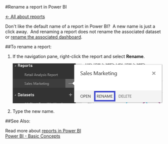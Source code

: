 <properties pageTitle="Rename a report in Power BI" description="Rename a report in Power BI" services="powerbi" documentationCenter="" authors="v-anpasi" manager="mblythe" editor=""/>
<tags ms.service="powerbi" ms.devlang="NA" ms.topic="article" ms.tgt_pltfrm="NA" ms.workload="powerbi" ms.date="06/26/2015" ms.author="v-anpasi"/>
#Rename a report in Power BI

[← All about reports](https://support.powerbi.com/knowledgebase/topics/65157-all-about-reports)

Don't like the default name of a report in Power BI?  A new name is just a click away.  And renaming a report does not rename the associated dataset or [rename the associated dashboard](http://support.powerbi.com/knowledgebase/articles/475172-rename-a-dashboard).

##To rename a report:

1.  If the navigation pane, right-click the report and select **Rename**.
    
	![](media/powerbi-service-rename-a-report/Rename-a-report-1.png)
    
2.  Type the new name.  

##See Also:
 
Read more about [reports in Power BI](http://support.powerbi.com/knowledgebase/articles/425684-reports-in-power-bi)  
[Power BI - Basic Concepts](http://support.powerbi.com/knowledgebase/articles/487029-power-bi-preview-basic-concepts)*﻿*